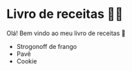 # Livro de receitas :man_cook:

Olá! Bem vindo ao meu livro de receitas​ :wave:

- Strogonoff de frango
- Pavê
- Cookie